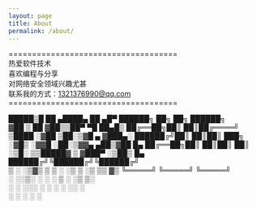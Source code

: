 ```yaml
---
layout: page
title: About
permalink: /about/
---
```

====================================<br />
热爱软件技术<br />
喜欢编程与分享<br />
对网络安全领域兴趣尤甚<br />
联系我的方式：1321376990@qq.com<br />
====================================<br />

   █████▒█    ██  ▄████▄   ██ ▄█▀       ██████╗ ██╗   ██╗ ██████╗<br />
 ▓██   ▒ ██  ▓██▒▒██▀ ▀█   ██▄█▒        ██╔══██╗██║   ██║██╔════╝<br />
 ▒████ ░▓██  ▒██░▒▓█    ▄ ▓███▄░        ██████╔╝██║   ██║██║  ███╗<br />
 ░▓█▒  ░▓▓█  ░██░▒▓▓▄ ▄██▒▓██ █▄        ██╔══██╗██║   ██║██║   ██║<br />
 ░▒█░   ▒▒█████▓ ▒ ▓███▀ ░▒██▒ █▄       ██████╔╝╚██████╔╝╚██████╔╝<br />
  ▒ ░   ░▒▓▒ ▒ ▒ ░ ░▒ ▒  ░▒ ▒▒ ▓▒       ╚═════╝  ╚═════╝  ╚═════╝<br />
  ░     ░░▒░ ░ ░   ░  ▒   ░ ░▒ ▒░<br />
  ░ ░    ░░░ ░ ░ ░        ░ ░░ ░<br />
           ░     ░ ░      ░  ░<br />
           


[jekyll-paper]: https://github.com/ghosind/Jekyll-Paper
[jekyll-paper-issues]: https://github.com/ghosind/Jekyll-Paper/issues